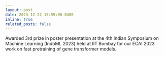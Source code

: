 ```yaml
---
layout: post
date: 2023-12-22 15:59:00-0400
inline: true
related_posts: false
---
```


Awarded 3rd prize in poster presentation at the 4th Indian Symposium on Machine Learning (IndoML 2023) held at IIT Bombay for our ECAI 2023 work on fast pretraining of gene transformer models.
